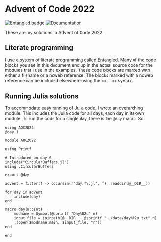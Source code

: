 # Advent of Code 2022
[![Entangled badge](https://img.shields.io/badge/entangled-Use%20the%20source!-%2300aeff)](https://entangled.github.io/)
[![Documentation](https://github.com/jhidding/aoc2022/actions/workflows/documentation.yml/badge.svg)](https://github.com/jhidding/aoc2022/actions/workflows/documentation.yml)

These are my solutions to Advent of Code 2022.

## Literate programming
I use a system of literate programming called [Entangled](https://entangled.github.io/). Many of the code blocks you see in this document end up in the actual source code for the modules that I use in the examples. These code blocks are marked with either a filename or a noweb reference. The blocks marked with a noweb reference can be included elsewhere using the `<<...>>` syntax.

## Running Julia solutions
To accommodate easy running of Julia code, I wrote an overarching module. This includes the Julia code for all days, each day in its own module. To run the code for a single day, there is the `@day` macro. So

```@example
using AOC2022
@day 1
```

``` {.julia file=src/AOC2022.jl}
module AOC2022

using Printf

# Introduced on day 6
include("CircularBuffers.jl")
using .CircularBuffers

export @day

advent = filter(f -> occursin(r"day.*\.jl", f), readdir(@__DIR__))

for day in advent
    include(day)
end

macro day(n::Int)
    modname = Symbol(@sprintf "Day%02u" n)
    input_file = joinpath(@__DIR__, @sprintf "../data/day%02u.txt" n)
    :(open($modname.main, $input_file, "r"))
end

end
```
